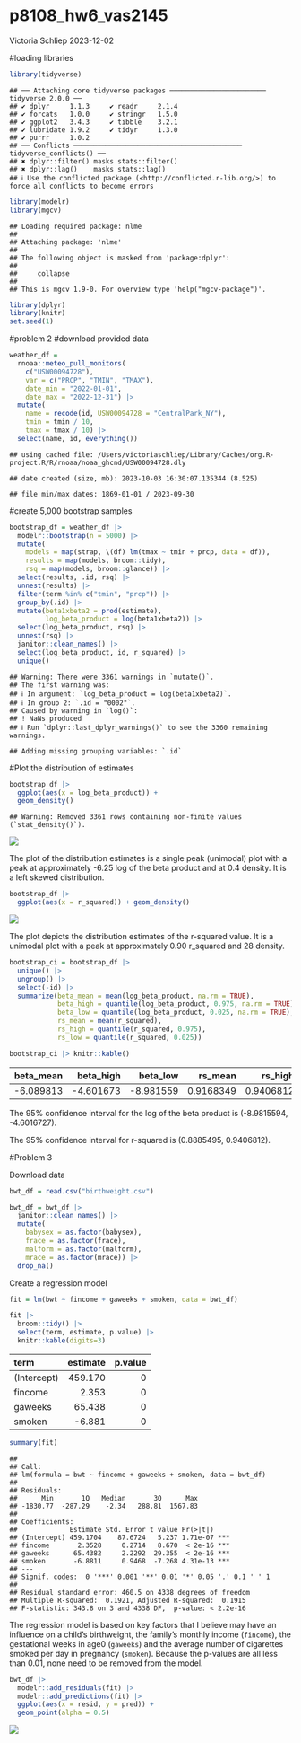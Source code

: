 p8108_hw6_vas2145
================
Victoria Schliep
2023-12-02

\#loading libraries

``` r
library(tidyverse)
```

    ## ── Attaching core tidyverse packages ──────────────────────── tidyverse 2.0.0 ──
    ## ✔ dplyr     1.1.3     ✔ readr     2.1.4
    ## ✔ forcats   1.0.0     ✔ stringr   1.5.0
    ## ✔ ggplot2   3.4.3     ✔ tibble    3.2.1
    ## ✔ lubridate 1.9.2     ✔ tidyr     1.3.0
    ## ✔ purrr     1.0.2     
    ## ── Conflicts ────────────────────────────────────────── tidyverse_conflicts() ──
    ## ✖ dplyr::filter() masks stats::filter()
    ## ✖ dplyr::lag()    masks stats::lag()
    ## ℹ Use the conflicted package (<http://conflicted.r-lib.org/>) to force all conflicts to become errors

``` r
library(modelr)
library(mgcv)
```

    ## Loading required package: nlme
    ## 
    ## Attaching package: 'nlme'
    ## 
    ## The following object is masked from 'package:dplyr':
    ## 
    ##     collapse
    ## 
    ## This is mgcv 1.9-0. For overview type 'help("mgcv-package")'.

``` r
library(dplyr)
library(knitr)
set.seed(1)
```

\#problem 2 \#download provided data

``` r
weather_df = 
  rnoaa::meteo_pull_monitors(
    c("USW00094728"),
    var = c("PRCP", "TMIN", "TMAX"), 
    date_min = "2022-01-01",
    date_max = "2022-12-31") |>
  mutate(
    name = recode(id, USW00094728 = "CentralPark_NY"),
    tmin = tmin / 10,
    tmax = tmax / 10) |>
  select(name, id, everything())
```

    ## using cached file: /Users/victoriaschliep/Library/Caches/org.R-project.R/R/rnoaa/noaa_ghcnd/USW00094728.dly

    ## date created (size, mb): 2023-10-03 16:30:07.135344 (8.525)

    ## file min/max dates: 1869-01-01 / 2023-09-30

\#create 5,000 bootstrap samples

``` r
bootstrap_df = weather_df |> 
  modelr::bootstrap(n = 5000) |> 
  mutate(
    models = map(strap, \(df) lm(tmax ~ tmin + prcp, data = df)),
    results = map(models, broom::tidy),
    rsq = map(models, broom::glance)) |> 
  select(results, .id, rsq) |> 
  unnest(results) |> 
  filter(term %in% c("tmin", "prcp")) |> 
  group_by(.id) |> 
  mutate(beta1xbeta2 = prod(estimate),
         log_beta_product = log(beta1xbeta2)) |> 
  select(log_beta_product, rsq) |> 
  unnest(rsq) |> 
  janitor::clean_names() |> 
  select(log_beta_product, id, r_squared) |> 
  unique()
```

    ## Warning: There were 3361 warnings in `mutate()`.
    ## The first warning was:
    ## ℹ In argument: `log_beta_product = log(beta1xbeta2)`.
    ## ℹ In group 2: `.id = "0002"`.
    ## Caused by warning in `log()`:
    ## ! NaNs produced
    ## ℹ Run `dplyr::last_dplyr_warnings()` to see the 3360 remaining warnings.

    ## Adding missing grouping variables: `.id`

\#Plot the distribution of estimates

``` r
bootstrap_df |> 
  ggplot(aes(x = log_beta_product)) +
  geom_density()
```

    ## Warning: Removed 3361 rows containing non-finite values (`stat_density()`).

![](p8105_hw6_vas2145_files/figure-gfm/unnamed-chunk-4-1.png)<!-- -->

The plot of the distribution estimates is a single peak (unimodal) plot
with a peak at approximately -6.25 log of the beta product and at 0.4
density. It is a left skewed distribution.

``` r
bootstrap_df |> 
  ggplot(aes(x = r_squared)) + geom_density()
```

![](p8105_hw6_vas2145_files/figure-gfm/unnamed-chunk-5-1.png)<!-- -->

The plot depicts the distribution estimates of the r-squared value. It
is a unimodal plot with a peak at approximately 0.90 r_squared and 28
density.

``` r
bootstrap_ci = bootstrap_df |> 
  unique() |>
  ungroup() |> 
  select(-id) |> 
  summarize(beta_mean = mean(log_beta_product, na.rm = TRUE),
            beta_high = quantile(log_beta_product, 0.975, na.rm = TRUE),
            beta_low = quantile(log_beta_product, 0.025, na.rm = TRUE),
            rs_mean = mean(r_squared),
            rs_high = quantile(r_squared, 0.975),
            rs_low = quantile(r_squared, 0.025))

bootstrap_ci |> knitr::kable()
```

| beta_mean | beta_high |  beta_low |   rs_mean |   rs_high |    rs_low |
|----------:|----------:|----------:|----------:|----------:|----------:|
| -6.089813 | -4.601673 | -8.981559 | 0.9168349 | 0.9406812 | 0.8885495 |

The 95% confidence interval for the log of the beta product is
(-8.9815594, -4.6016727).

The 95% confidence interval for r-squared is (0.8885495, 0.9406812).

\#Problem 3

Download data

``` r
bwt_df = read.csv("birthweight.csv")

bwt_df = bwt_df |> 
  janitor::clean_names() |> 
  mutate(
    babysex = as.factor(babysex),
    frace = as.factor(frace),
    malform = as.factor(malform),
    mrace = as.factor(mrace)) |> 
  drop_na()
```

Create a regression model

``` r
fit = lm(bwt ~ fincome + gaweeks + smoken, data = bwt_df)

fit |>
  broom::tidy() |>
  select(term, estimate, p.value) |>
  knitr::kable(digits=3)
```

| term        | estimate | p.value |
|:------------|---------:|--------:|
| (Intercept) |  459.170 |       0 |
| fincome     |    2.353 |       0 |
| gaweeks     |   65.438 |       0 |
| smoken      |   -6.881 |       0 |

``` r
summary(fit)
```

    ## 
    ## Call:
    ## lm(formula = bwt ~ fincome + gaweeks + smoken, data = bwt_df)
    ## 
    ## Residuals:
    ##      Min       1Q   Median       3Q      Max 
    ## -1830.77  -287.29    -2.34   288.81  1567.83 
    ## 
    ## Coefficients:
    ##             Estimate Std. Error t value Pr(>|t|)    
    ## (Intercept) 459.1704    87.6724   5.237 1.71e-07 ***
    ## fincome       2.3528     0.2714   8.670  < 2e-16 ***
    ## gaweeks      65.4382     2.2292  29.355  < 2e-16 ***
    ## smoken       -6.8811     0.9468  -7.268 4.31e-13 ***
    ## ---
    ## Signif. codes:  0 '***' 0.001 '**' 0.01 '*' 0.05 '.' 0.1 ' ' 1
    ## 
    ## Residual standard error: 460.5 on 4338 degrees of freedom
    ## Multiple R-squared:  0.1921, Adjusted R-squared:  0.1915 
    ## F-statistic: 343.8 on 3 and 4338 DF,  p-value: < 2.2e-16

The regression model is based on key factors that I believe may have an
influence on a child’s birthweight, the family’s monthly income
(`fincome`), the gestational weeks in age0 (`gaweeks`) and the average
number of cigarettes smoked per day in pregnancy (`smoken`). Because the
p-values are all less than 0.01, none need to be removed from the model.

``` r
bwt_df |> 
  modelr::add_residuals(fit) |> 
  modelr::add_predictions(fit) |> 
  ggplot(aes(x = resid, y = pred)) +
  geom_point(alpha = 0.5)
```

![](p8105_hw6_vas2145_files/figure-gfm/unnamed-chunk-9-1.png)<!-- -->
